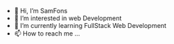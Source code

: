- 👋 Hi, I’m SamFons
- 👀 I’m interested in web Development
- 🌱 I’m currently learning FullStack Web Development
- 📫 How to reach me ...

<!---
samuelbatista3rios/samuelbatista3rios is a ✨ special ✨ repository because its `README.md` (this file) appears on your GitHub profile.
You can click the Preview link to take a look at your changes.
--->
